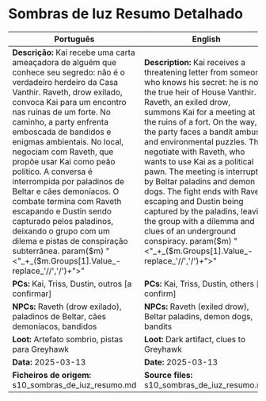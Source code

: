 # Sombras de Iuz  Resumo Detalhado

| Português                                                                                                                                                                                                                                                                                                                                                                                                                                                                                                                                                                               | English                                                                                                                                                                                                                                                                                                                                                                                                                                                                                                                                                                          |
| --------------------------------------------------------------------------------------------------------------------------------------------------------------------------------------------------------------------------------------------------------------------------------------------------------------------------------------------------------------------------------------------------------------------------------------------------------------------------------------------------------------------------------------------------------------------------------------- | -------------------------------------------------------------------------------------------------------------------------------------------------------------------------------------------------------------------------------------------------------------------------------------------------------------------------------------------------------------------------------------------------------------------------------------------------------------------------------------------------------------------------------------------------------------------------------- |
| **Descrição:** Kai recebe uma carta ameaçadora de alguém que conhece seu segredo: não é o verdadeiro herdeiro da Casa Vanthir. Raveth, drow exilado, convoca Kai para um encontro nas ruínas de um forte. No caminho, a party enfrenta emboscada de bandidos e enigmas ambientais. No local, negociam com Raveth, que propõe usar Kai como peão político. A conversa é interrompida por paladinos de Beltar e cães demoníacos. O combate termina com Raveth escapando e Dustin sendo capturado pelos paladinos, deixando o grupo com um dilema e pistas de conspiração subterrânea. param($m) "<"_+_($m.Groups[1].Value_-replace_'//','/')_+_">"  | **Description:** Kai receives a threatening letter from someone who knows his secret: he is not the true heir of House Vanthir. Raveth, an exiled drow, summons Kai for a meeting at the ruins of a fort. On the way, the party faces a bandit ambush and environmental puzzles. They negotiate with Raveth, who wants to use Kai as a political pawn. The meeting is interrupted by Beltar paladins and demon dogs. The fight ends with Raveth escaping and Dustin being captured by the paladins, leaving the group with a dilemma and clues of an underground conspiracy. param($m) "<"_+_($m.Groups[1].Value_-replace_'//','/')_+_">"  |
| **PCs:** Kai, Triss, Dustin, outros [a confirmar]                                                                                                                                                                                                                                                                                                                                                                                                                                                                                                                                       | **PCs:** Kai, Triss, Dustin, others [to confirm]                                                                                                                                                                                                                                                                                                                                                                                                                                                                                                                                 |
| **NPCs:** Raveth (drow exilado), paladinos de Beltar, cães demoníacos, bandidos                                                                                                                                                                                                                                                                                                                                                                                                                                                                                                         | **NPCs:** Raveth (exiled drow), Beltar paladins, demon dogs, bandits                                                                                                                                                                                                                                                                                                                                                                                                                                                                                                             |
| **Loot:** Artefato sombrio, pistas para Greyhawk                                                                                                                                                                                                                                                                                                                                                                                                                                                                                                                                        | **Loot:** Dark artifact, clues to Greyhawk                                                                                                                                                                                                                                                                                                                                                                                                                                                                                                                                       |
| **Data:** 2025-03-13                                                                                                                                                                                                                                                                                                                                                                                                                                                                                                                                                                    | **Date:** 2025-03-13                                                                                                                                                                                                                                                                                                                                                                                                                                                                                                                                                             |
| **Ficheiros de origem:** s10_sombras_de_iuz_resumo.md                                                                                                                                                                                                                                                                                                                                                                                                                                                                                                                                   | **Source files:** s10_sombras_de_iuz_resumo.md                                                                                                                                                                                                                                                                                                                                                                                                                                                                                                                                   |


























